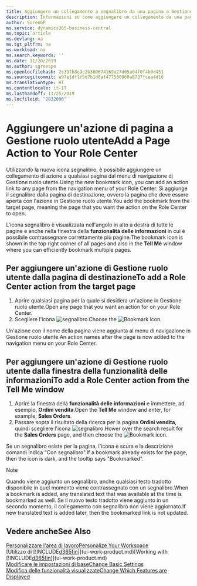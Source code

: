 ```yaml
---
title: Aggiungere un collegamento a segnalibro da una pagina a Gestione ruolo utente | Microsoft Docs
description: Informazioni su come aggiungere un collegamento da una pagina a Gestione ruolo utente.
author: SorenGP
ms.service: dynamics365-business-central
ms.topic: article
ms.devlang: na
ms.tgt_pltfrm: na
ms.workload: na
ms.search.keywords: ''
ms.date: 11/20/2019
ms.author: sgroespe
ms.openlocfilehash: 2c39fb8e9c2b380674169a27d05a04f0f4b0d451
ms.sourcegitcommit: e97e1df1f5d7b1d8af477580960a8737fcea4d16
ms.translationtype: HT
ms.contentlocale: it-IT
ms.lasthandoff: 11/25/2019
ms.locfileid: "2832096"
---
```

# <a name="add-a-page-action-to-your-role-center"></a><span data-ttu-id="ac3cc-103">Aggiungere un'azione di pagina a Gestione ruolo utente</span><span class="sxs-lookup"><span data-stu-id="ac3cc-103">Add a Page Action to Your Role Center</span></span>
<span data-ttu-id="ac3cc-104">Utilizzando la nuova icona segnalibro, è possibile aggiungere un collegamento di azione a qualsiasi pagina dal menu di navigazione di Gestione ruolo utente.</span><span class="sxs-lookup"><span data-stu-id="ac3cc-104">Using the new bookmark icon, you can add an action link to any page from the navigation menu of your Role Center.</span></span> <span data-ttu-id="ac3cc-105">Si aggiunge il segnalibro dalla pagina di destinazione, ovvero la pagina che deve essere aperta con l'azione in Gestione ruolo utente.</span><span class="sxs-lookup"><span data-stu-id="ac3cc-105">You add the bookmark from the target page, meaning the page that you want the action on the Role Center to open.</span></span>

<span data-ttu-id="ac3cc-106">L'icona segnalibro è visualizzata nell'angolo in alto a destra di tutte le pagine e anche nella finestra della **funzionalità delle informazioni** in cui è possibile contrassegnare correttamente più pagine.</span><span class="sxs-lookup"><span data-stu-id="ac3cc-106">The bookmark icon is shown in the top right corner of all pages and also in the **Tell Me** window where you can efficiently bookmark multiple pages.</span></span>

## <a name="to-add-a-role-center-action-from-the-target-page"></a><span data-ttu-id="ac3cc-107">Per aggiungere un'azione di Gestione ruolo utente dalla pagina di destinazione</span><span class="sxs-lookup"><span data-stu-id="ac3cc-107">To add a Role Center action from the target page</span></span>
1. <span data-ttu-id="ac3cc-108">Aprire qualsiasi pagina per la quale si desidera un'azione in Gestione ruolo utente.</span><span class="sxs-lookup"><span data-stu-id="ac3cc-108">Open any page that you want an action for on your Role Center.</span></span>
2. <span data-ttu-id="ac3cc-109">Scegliere l'icona ![segnalibro](media/ui_bookmark_icon.png "Segnalibro").</span><span class="sxs-lookup"><span data-stu-id="ac3cc-109">Choose the ![Bookmark](media/ui_bookmark_icon.png "Bookmark") icon.</span></span>

<span data-ttu-id="ac3cc-110">Un'azione con il nome della pagina viene aggiunta al menu di navigazione in Gestione ruolo utente.</span><span class="sxs-lookup"><span data-stu-id="ac3cc-110">An action names after the page is now added to the navigation menu on your Role Center.</span></span>

## <a name="to-add-a-role-center-action-from-the-tell-me-window"></a><span data-ttu-id="ac3cc-111">Per aggiungere un'azione di Gestione ruolo utente dalla finestra della funzionalità delle informazioni</span><span class="sxs-lookup"><span data-stu-id="ac3cc-111">To add a Role Center action from the Tell Me window</span></span>
1. <span data-ttu-id="ac3cc-112">Aprire la finestra della **funzionalità delle informazioni** e immettere, ad esempio, **Ordini vendita**.</span><span class="sxs-lookup"><span data-stu-id="ac3cc-112">Open the **Tell Me** window and enter, for example, **Sales Orders**.</span></span>
2. <span data-ttu-id="ac3cc-113">Passare sopra il risultato della ricerca per la pagina **Ordini vendita**, quindi scegliere l'icona ![segnalibro](media/ui_bookmark_icon.png "Segnalibro").</span><span class="sxs-lookup"><span data-stu-id="ac3cc-113">Hower over the search result for the **Sales Orders** page, and then choose the ![Bookmark](media/ui_bookmark_icon.png "Bookmark") icon.</span></span>

<span data-ttu-id="ac3cc-114">Se un segnalibro esiste per la pagina, l'icona è scura e la descrizione comandi indica "Con segnalibro".</span><span class="sxs-lookup"><span data-stu-id="ac3cc-114">If a bookmark already exists for the page, then the icon is dark, and the tooltip says "Bookmarked".</span></span>

> [!NOTE]  
> <span data-ttu-id="ac3cc-115">Quando viene aggiunto un segnalibro, anche qualsiasi testo tradotto disponibile in quel momento viene contrassegnato con un segnalibro.</span><span class="sxs-lookup"><span data-stu-id="ac3cc-115">When a bookmark is added, any translated text that was available at the time is bookmarked as well.</span></span> <span data-ttu-id="ac3cc-116">Se il nuovo testo tradotto viene aggiunto in un secondo momento, il collegamento con segnalibro non viene aggiornato.</span><span class="sxs-lookup"><span data-stu-id="ac3cc-116">If new translated text is added later, then the bookmarked link is not updated.</span></span>

## <a name="see-also"></a><span data-ttu-id="ac3cc-117">Vedere anche</span><span class="sxs-lookup"><span data-stu-id="ac3cc-117">See Also</span></span>
[<span data-ttu-id="ac3cc-118">Personalizzare l'area di lavoro</span><span class="sxs-lookup"><span data-stu-id="ac3cc-118">Personalize Your Workspace</span></span>](ui-personalization-user.md)  
<span data-ttu-id="ac3cc-119">[Utilizzo di [!INCLUDE[d365fin](includes/d365fin_md.md)]](ui-work-product.md)</span><span class="sxs-lookup"><span data-stu-id="ac3cc-119">[Working with [!INCLUDE[d365fin](includes/d365fin_md.md)]](ui-work-product.md)</span></span>  
[<span data-ttu-id="ac3cc-120">Modificare le impostazioni di base</span><span class="sxs-lookup"><span data-stu-id="ac3cc-120">Change Basic Settings</span></span>](ui-change-basic-settings.md)  
[<span data-ttu-id="ac3cc-121">Modifica delle funzionalità visualizzate</span><span class="sxs-lookup"><span data-stu-id="ac3cc-121">Change Which Features are Displayed</span></span>](ui-experiences.md)  
